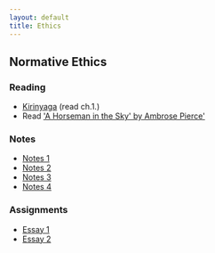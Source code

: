 ```yaml
---
layout: default
title: Ethics
---
```


## Normative Ethics

### Reading 

+ [Kirinyaga](Kirinyaga.epub) (read ch.1.)
+ Read ['A Horseman in the Sky' by Ambrose Pierce'](Horseman.pdf)

### Notes

+ [Notes 1](Handout)
+ [Notes 2](Handout2)
+ [Notes 3](Handout3)
+ [Notes 4](Handout4)

### Assignments 
+ [Essay 1](DQ3)
+ [Essay 2](Essay)

